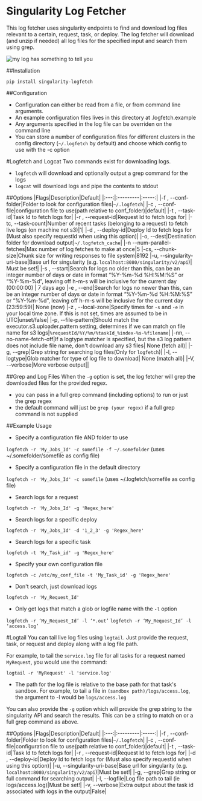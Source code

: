 Singularity Log Fetcher
=======================

This log fetcher uses singularity endpoints to find and download log files relevant to a certain, request, task, or deploy. The log fetcher will download (and unzip if needed) all log files for the specified input and search them using grep.

![my log has something to tell you](https://cloud.githubusercontent.com/assets/47152/7101893/b6910826-e03b-11e4-8d25-38ea1b5aa492.gif)

##Installation
```
pip install singularity-logfetch
```

##Configuration
- Configuration can either be read from a file, or from command line arguments.
- An example configuration files lives in this directory at .logfetch.example
- Any arguments specified in the log file can be overriden on the command line
- You can store a number of configuration files for different clusters in the config directory (`~/.logfetch` by default) and choose which config to use with the -c option

#Logfetch and Logcat
Two commands exist for downloading logs. 
- `logfetch` will download and optionally output a grep command for the logs
- `logcat` will download logs and pipe the contents to stdout

##Options
|Flags|Description|Default|
|:---:|:---------|:-----:|
|-f , --conf-folder|Folder to look for configuration files|`~/.logfetch`|
|-c , --conf-file|configuration file to use(path relative to conf_folder)|default|
|-t , --task-id|Task Id to fetch logs for|
|-r , --request-id|Request Id to fetch logs for|
|-tc, --task-count|Number of recent tasks (belonging to a request) to fetch live logs (on machine not s3)|1|
|-d , --deploy-id|Deploy Id to fetch logs for (Must also specify requestId when using this option)|
|-o, --dest|Destination folder for download output|`~/.logfetch_cache`|
|-n --num-parallel-fetches|Max number of log fetches to make at once|5
|-cs, --chunk-size|Chunk size for writing responses to file system|8192
|-u, --singularity-uri-base|Base url for singularity (e.g. `localhost:8080/singularity/v2/api`)| Must be set!|
|-s , --start|Search for logs no older than this, can be an integer number of days or date in format “%Y-%m-%d %H:%M:%S” or “%Y-%m-%d”, leaving off h-m-s will be inclusive for the current day (00:00:00) | 7 days ago
|-e , --end|Search for logs no newer than this, can be an integer number of days or date in format “%Y-%m-%d %H:%M:%S” or “%Y-%m-%d”, leaving off h-m-s will be inclusive for the current day (23:59:59)| None (now)
|-z , --local-zone|Specify times for `-s` and `-e` in your local time zone. If this is not set, times are assumed to be in UTC|unset/false|
|-p, --file-pattern|Should match the executor.s3.uploader.pattern setting, determines if we can match on file name for s3 logs|`%requestId/%Y/%m/%taskId_%index-%s-%filename`|
|-nn, --no-name-fetch-off|If a logtype matcher is specified, but the s3 log pattern does not include file name, don't download any s3 files| None (fetch all)|
|-g, --grep|Grep string for searching log files(Only for `logfetch`)|
|-l, --logtype|Glob matcher for type of log file to download| None (match all)|
|-V, --verbose|More verbose output||

##Grep and Log Files
When the `-g` option is set, the log fetcher will grep the downloaded files for the provided regex.

- you can pass in a full grep command (including options) to run or just the grep regex
- the default command will just be `grep (your regex)` if a full grep command is not supplied

##Example Usage
- Specify a configuration file AND folder to use

`logfetch -r 'My_Jobs_Id' -c somefile -f ~/.somefolder` (uses ~/.somefolder/somefile as config file)

- Specify a configuration file in the default directory

`logfetch -r 'My_Jobs_Id' -c somefile` (uses ~/.logfetch/somefile as config file)

- Search logs for a request

`logfetch -r 'My_Jobs_Id' -g 'Regex_here'`

- Search logs for a specific deploy

`logfetch -r 'My_Jobs_Id' -d '1_2_3' -g 'Regex_here'`

- Search logs for a specific task

`logfetch -t 'My_Task_id' -g 'Regex_here'`

- Specify your own configuration file

`logfetch -c /etc/my_conf_file -t 'My_Task_id' -g 'Regex_here'`

- Don't search, just download logs

`logfetch -r 'My_Request_Id'`

- Only get logs that match a glob or logfile name with the `-l` option

`logfetch -r ‘My_Request_Id’ -l ‘*.out’`
`logfetch -r ‘My_Request_Id’ -l ‘access.log’`

#Logtail
You can tail live log files using `logtail`. Just provide the request, task, or request and deploy along with a log file path.

For example, to tail the `service.log` file for all tasks for a request named `MyRequest`, you would use the command:

`logtail -r 'MyRequest' -l 'service.log'`

- The path for the log file is relative to the base path for that task's sandbox. For example, to tail a file in `(sandbox path)/logs/access.log`, the argument to -l would be `logs/access.log`

You can also provide the `-g` option which will provide the grep string to the singularity API and search the results. This can be a string to match on or a full grep command as above.

##Options
|Flags|Description|Default|
|:---:|:---------|:-----:|
|-f , --conf-folder|Folder to look for configuration files|`~/.logfetch`|
|-c , --conf-file|configuration file to use(path relative to conf_folder)|default|
|-t , --task-id|Task Id to fetch logs for|
|-r , --request-id|Request Id to fetch logs for|
|-d , --deploy-id|Deploy Id to fetch logs for (Must also specify requestId when using this option)|
|-u, --singularity-uri-base|Base url for singularity (e.g. `localhost:8080/singularity/v2/api`)|Must be set!|
|-g, --grep|Grep string or full command for searching output|
|-l, --logfile|Log file path to tail (ie logs/access.log)|Must be set!|
|-v, --verbose|Extra output about the task id associated with logs in the output|False|

